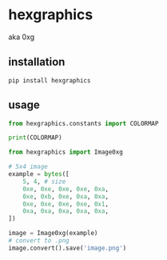 # hexgraphics

aka 0xg


## installation

`pip install hexgraphics`


## usage

```python
from hexgraphics.constants import COLORMAP

print(COLORMAP)
```

```python
from hexgraphics import Image0xg

# 5x4 image
example = bytes([
    5, 4, # size
    0xe, 0xe, 0xe, 0xe, 0xa,
    0xe, 0xb, 0xe, 0xa, 0xa,
    0xe, 0xe, 0xe, 0xe, 0x1,
    0xa, 0xa, 0xa, 0xa, 0xa,
])

image = Image0xg(example)
# convert to .png
image.convert().save('image.png')
```
